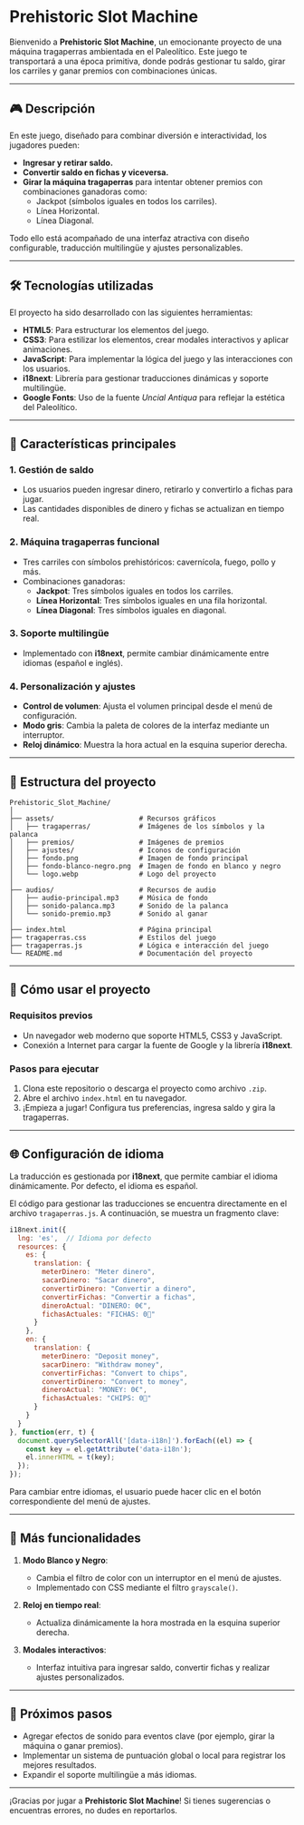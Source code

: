 
# Prehistoric Slot Machine

Bienvenido a **Prehistoric Slot Machine**, un emocionante proyecto de una máquina tragaperras ambientada en el Paleolítico. Este juego te transportará a una época primitiva, donde podrás gestionar tu saldo, girar los carriles y ganar premios con combinaciones únicas.

---

## 🎮 Descripción

En este juego, diseñado para combinar diversión e interactividad, los jugadores pueden:

- **Ingresar y retirar saldo.**
- **Convertir saldo en fichas y viceversa.**
- **Girar la máquina tragaperras** para intentar obtener premios con combinaciones ganadoras como:
  - Jackpot (símbolos iguales en todos los carriles).
  - Línea Horizontal.
  - Línea Diagonal.

Todo ello está acompañado de una interfaz atractiva con diseño configurable, traducción multilingüe y ajustes personalizables.

---

## 🛠️ Tecnologías utilizadas

El proyecto ha sido desarrollado con las siguientes herramientas:

- **HTML5**: Para estructurar los elementos del juego.
- **CSS3**: Para estilizar los elementos, crear modales interactivos y aplicar animaciones.
- **JavaScript**: Para implementar la lógica del juego y las interacciones con los usuarios.
- **i18next**: Librería para gestionar traducciones dinámicas y soporte multilingüe.
- **Google Fonts**: Uso de la fuente *Uncial Antiqua* para reflejar la estética del Paleolítico.

---

## 📜 Características principales

### 1. **Gestión de saldo**
- Los usuarios pueden ingresar dinero, retirarlo y convertirlo a fichas para jugar.
- Las cantidades disponibles de dinero y fichas se actualizan en tiempo real.

### 2. **Máquina tragaperras funcional**
- Tres carriles con símbolos prehistóricos: cavernícola, fuego, pollo y más.
- Combinaciones ganadoras:
  - **Jackpot**: Tres símbolos iguales en todos los carriles.
  - **Línea Horizontal**: Tres símbolos iguales en una fila horizontal.
  - **Línea Diagonal**: Tres símbolos iguales en diagonal.

### 3. **Soporte multilingüe**
- Implementado con **i18next**, permite cambiar dinámicamente entre idiomas (español e inglés).

### 4. **Personalización y ajustes**
- **Control de volumen**: Ajusta el volumen principal desde el menú de configuración.
- **Modo gris**: Cambia la paleta de colores de la interfaz mediante un interruptor.
- **Reloj dinámico**: Muestra la hora actual en la esquina superior derecha.

---

## 📂 Estructura del proyecto

```
Prehistoric_Slot_Machine/
│
├── assets/                     # Recursos gráficos
│   ├── tragaperras/            # Imágenes de los símbolos y la palanca
│   ├── premios/                # Imágenes de premios
│   ├── ajustes/                # Iconos de configuración
│   ├── fondo.png               # Imagen de fondo principal
│   ├── fondo-blanco-negro.png  # Imagen de fondo en blanco y negro
│   └── logo.webp               # Logo del proyecto
│
├── audios/                     # Recursos de audio
│   ├── audio-principal.mp3     # Música de fondo
│   ├── sonido-palanca.mp3      # Sonido de la palanca
│   └── sonido-premio.mp3       # Sonido al ganar
│
├── index.html                  # Página principal
├── tragaperras.css             # Estilos del juego
├── tragaperras.js              # Lógica e interacción del juego
└── README.md                   # Documentación del proyecto
```

---

## 🚀 Cómo usar el proyecto

### Requisitos previos
- Un navegador web moderno que soporte HTML5, CSS3 y JavaScript.
- Conexión a Internet para cargar la fuente de Google y la librería **i18next**.

### Pasos para ejecutar
1. Clona este repositorio o descarga el proyecto como archivo `.zip`.
2. Abre el archivo `index.html` en tu navegador.
3. ¡Empieza a jugar! Configura tus preferencias, ingresa saldo y gira la tragaperras.

---

## 🌐 Configuración de idioma

La traducción es gestionada por **i18next**, que permite cambiar el idioma dinámicamente. Por defecto, el idioma es español.

El código para gestionar las traducciones se encuentra directamente en el archivo `tragaperras.js`. A continuación, se muestra un fragmento clave:

```javascript
i18next.init({
  lng: 'es',  // Idioma por defecto
  resources: {
    es: {
      translation: {
        meterDinero: "Meter dinero",
        sacarDinero: "Sacar dinero",
        convertirDinero: "Convertir a dinero",
        convertirFichas: "Convertir a fichas",
        dineroActual: "DINERO: 0€",
        fichasActuales: "FICHAS: 0🎫"
      }
    },
    en: {
      translation: {
        meterDinero: "Deposit money",
        sacarDinero: "Withdraw money",
        convertirFichas: "Convert to chips",
        convertirDinero: "Convert to money",
        dineroActual: "MONEY: 0€",
        fichasActuales: "CHIPS: 0🎫"
      }
    }
  }
}, function(err, t) {
  document.querySelectorAll('[data-i18n]').forEach((el) => {
    const key = el.getAttribute('data-i18n');
    el.innerHTML = t(key);
  });
});
```

Para cambiar entre idiomas, el usuario puede hacer clic en el botón correspondiente del menú de ajustes.

---

## 🌟 Más funcionalidades

1. **Modo Blanco y Negro**:
   - Cambia el filtro de color con un interruptor en el menú de ajustes.
   - Implementado con CSS mediante el filtro `grayscale()`.

2. **Reloj en tiempo real**:
   - Actualiza dinámicamente la hora mostrada en la esquina superior derecha.

3. **Modales interactivos**:
   - Interfaz intuitiva para ingresar saldo, convertir fichas y realizar ajustes personalizados.

---

## 🧪 Próximos pasos

- Agregar efectos de sonido para eventos clave (por ejemplo, girar la máquina o ganar premios).
- Implementar un sistema de puntuación global o local para registrar los mejores resultados.
- Expandir el soporte multilingüe a más idiomas.

---

¡Gracias por jugar a **Prehistoric Slot Machine**! Si tienes sugerencias o encuentras errores, no dudes en reportarlos.
